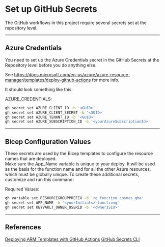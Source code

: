 # Set up GitHub Secrets

The GitHub workflows in this project require several secrets set at the repository level.

---

## Azure Credentials

You need to set up the Azure Credentials secret in the GitHub Secrets at the Repository level before you do anything else.

See https://docs.microsoft.com/en-us/azure/azure-resource-manager/templates/deploy-github-actions for more info.

It should look something like this:

AZURE_CREDENTIALS:

``` bash
gh secret set AZURE_CLIENT_ID -b '<GUID>'
gh secret set AZURE_CLIENT_SECRET -b '<GUID>'
gh secret set AZURE_TENANT_ID -b '<GUID>'
gh secret set AZURE_SUBSCRIPTION_ID -b '<yourAzureSubscriptionId>'
```

---

## Bicep Configuration Values

These secrets are used by the Bicep templates to configure the resource names that are deployed.  
Make sure the App_Name variable is unique to your deploy. It will be used as the basis for the function name and for all the other Azure resources, which must be globally unique.
To create these additional secrets, customize and run this command:

Required Values:

``` bash
gh variable set RESOURCEGROUPPREFIX -b 'rg_function_cosmos_gha'
gh secret set APP_NAME -b '<yourInitials>-functiong'
gh secret set KEYVAULT_OWNER_USERID -b '<owner1SID>'
```

---

## References

[Deploying ARM Templates with GitHub Actions](https://docs.microsoft.com/en-us/azure/azure-resource-manager/templates/deploy-github-actions)
[GitHub Secrets CLI](https://cli.github.com/manual/gh_secret_set)
